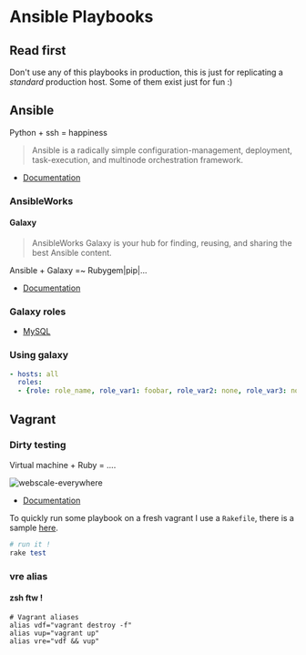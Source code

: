 # Ansible Playbooks

## Read first

Don't use any of this playbooks in production, this is just for replicating a _standard_ production host. Some of them exist just for fun :)

## Ansible

Python + ssh = happiness

> Ansible is a radically simple configuration-management, deployment, task-execution, and multinode orchestration framework.

* [Documentation](http://docs.ansible.com/)

### AnsibleWorks 
#### Galaxy

> AnsibleWorks Galaxy is your hub for finding, reusing, and sharing the best Ansible content.

Ansible + Galaxy =~ Rubygem|pip|…

* [Documentation](https://galaxy.ansibleworks.com/)

### Galaxy roles

* [MySQL](https://galaxy.ansibleworks.com/list#/roles/1)

### Using galaxy

```yml
- hosts: all
  roles:
  - {role: role_name, role_var1: foobar, role_var2: none, role_var3: none }
```

## Vagrant
### Dirty testing

Virtual machine + Ruby = ....

![webscale-everywhere](http://what-if.xkcd.com/imgs/a/20/diamond_11.png)

* [Documentation](http://docs.vagrantup.com/v2/)

To quickly run some playbook on a fresh vagrant I use a `Rakefile`, there is a sample [here](https://github.com/Awea/ansible-playbooks/blob/master/sample.Rakefile).

```ruby
# run it !
rake test
```

### vre alias
#### zsh ftw !

```shell
# Vagrant aliases
alias vdf="vagrant destroy -f"
alias vup="vagrant up"
alias vre="vdf && vup"
```
